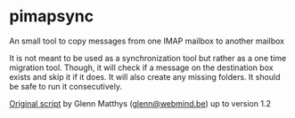 pimapsync
=========

An small tool to copy messages from one IMAP mailbox to another mailbox

It is not meant to be used as a synchronization tool but rather as a one time migration tool. Though, it will check if a message on the destination box exists and skip it if it does. It will also create any missing folders. It should be safe to run it consecutively.

[Original script](http://projects.webmind.be/snippets/copy_imap_mailbox.phps) by Glenn Matthys (glenn@webmind.be) up to version 1.2